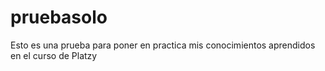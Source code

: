 # pruebasolo
Esto es una prueba para poner en practica mis conocimientos aprendidos en el curso de Platzy
